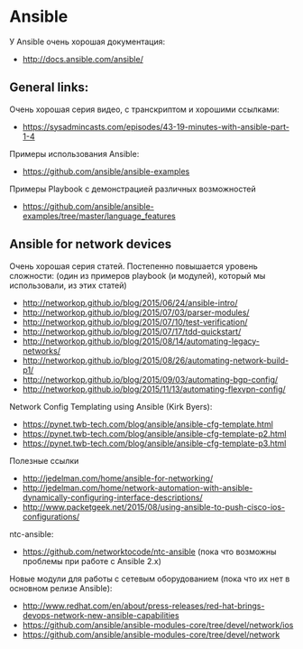 # Ansible

У Ansible очень хорошая документация:
- http://docs.ansible.com/ansible/

## General links:

Очень хорошая серия видео, с транскриптом и хорошими ссылками:
- https://sysadmincasts.com/episodes/43-19-minutes-with-ansible-part-1-4

Примеры использования Ansible:
- https://github.com/ansible/ansible-examples

Примеры Playbook с демонстрацией различных возможностей
- https://github.com/ansible/ansible-examples/tree/master/language_features


## Ansible for network devices

Очень хорошая серия статей. Постепенно повышается уровень сложности:
(один из примеров playbook (и модулей), который мы использовали, из этих статей)
- http://networkop.github.io/blog/2015/06/24/ansible-intro/
- http://networkop.github.io/blog/2015/07/03/parser-modules/
- http://networkop.github.io/blog/2015/07/10/test-verification/
- http://networkop.github.io/blog/2015/07/17/tdd-quickstart/
- http://networkop.github.io/blog/2015/08/14/automating-legacy-networks/
- http://networkop.github.io/blog/2015/08/26/automating-network-build-p1/
- http://networkop.github.io/blog/2015/09/03/automating-bgp-config/
- http://networkop.github.io/blog/2015/11/13/automating-flexvpn-config/


Network Config Templating using Ansible (Kirk Byers):
- https://pynet.twb-tech.com/blog/ansible/ansible-cfg-template.html
- https://pynet.twb-tech.com/blog/ansible/ansible-cfg-template-p2.html
- https://pynet.twb-tech.com/blog/ansible/ansible-cfg-template-p3.html

Полезные ссылки
- http://jedelman.com/home/ansible-for-networking/
- http://jedelman.com/home/network-automation-with-ansible-dynamically-configuring-interface-descriptions/
- http://www.packetgeek.net/2015/08/using-ansible-to-push-cisco-ios-configurations/

ntc-ansible:
- https://github.com/networktocode/ntc-ansible (пока что возможны проблемы при работе с Ansible 2.x)

Новые модули для работы с сетевым оборудованием (пока что их нет в основном релизе Ansible):
- http://www.redhat.com/en/about/press-releases/red-hat-brings-devops-network-new-ansible-capabilities
- https://github.com/ansible/ansible-modules-core/tree/devel/network/ios
- https://github.com/ansible/ansible-modules-core/tree/devel/network
